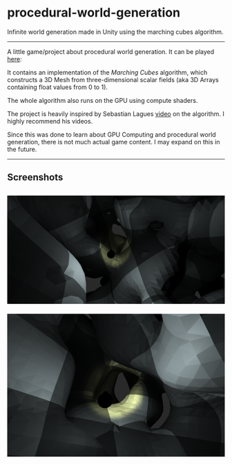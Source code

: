 # procedural-world-generation

Infinite world generation made in Unity using the marching cubes algorithm.

---

A little game/project about procedural world generation. It can be played [here](
https://crysaac.itch.io/procedual-world-generation-using-marching-cubes):

It contains an implementation of the *Marching Cubes* algorithm, which constructs a 3D Mesh from three-dimensional scalar fields (aka 3D Arrays containing float values from 0 to 1).

The whole algorithm also runs on the GPU using compute shaders.

The project is heavily inspired by Sebastian Lagues [video](https://www.youtube.com/watch?v=M3iI2l0ltbE) on the algorithm. I highly recommend his videos.

Since this was done to learn about GPU Computing and procedural world generation, there is not much actual game content. I may expand on this in the future.

---

## Screenshots

![Screenshot of the game](2022-05-06-18-16-50.png)
--- 
![Screenshot of the game](2022-05-06-18-17-31.png)
